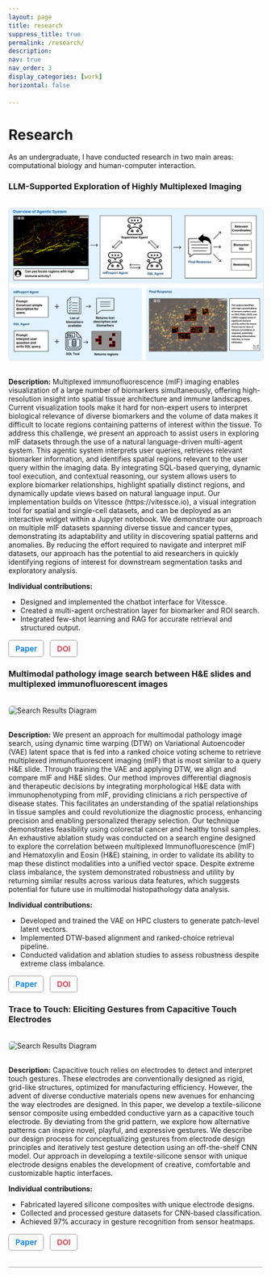 ```yaml
---
layout: page
title: research
suppress_title: true
permalink: /research/
description: 
nav: true
nav_order: 3
display_categories: [work]
horizontal: false

---
```

<style>
  h1.page-title {
    display: none;
  }
</style>
<!-- Custom layout: HTML only -->

<style>
  .project-section {
    margin-bottom: 3rem;
    border-bottom: 2px solid #ccc;
    padding-bottom: 2rem;
  }
  .project-section h2 {
    color: #a60000;
    border-bottom: 2px solid #a60000;
    padding-bottom: 0.5rem;
  }
  .project-section img {
    max-width: 100%;
    margin: 1rem 0;
    border: 1px solid #ddd;
    border-radius: 6px;
  }
  .btn-container {
    margin-top: 1rem;
  }
  .btn-container a {
    display: inline-block;
    margin-right: 0.5rem;
    padding: 0.4rem 0.8rem;
    border: 1px solid #999;
    border-radius: 5px;
    text-decoration: none;
    font-weight: 600;
    font-size: 0.95rem;
  }
  .btn-outline-primary {
    color: #007bff;
    border-color: #007bff;
  }
  .btn-outline-danger {
    color: #dc3545;
    border-color: #dc3545;
  }
</style>

<h1>Research</h1>


<p>As an undergraduate, I have conducted research in two main areas: computational biology and human-computer interaction.</p>

<div class="project-section">
  <h3>LLM-Supported Exploration of Highly Multiplexed Imaging </h3>

  <img src="/assets/img/publication_preview/overview.png" alt="Search Results Diagram">

  <p><strong>Description:</strong> Multiplexed immunofluorescence (mIF) imaging enables visualization of a large number of biomarkers simultaneously, offering high-resolution insight into spatial tissue architecture and immune landscapes. Current visualization tools make it hard for non-expert users to interpret biological relevance of diverse biomarkers and the volume of data makes it difficult to locate regions containing patterns of interest within the tissue. To address this challenge, we present an approach to assist users in exploring mIF datasets through the use of a natural language-driven multi-agent system. This agentic system interprets user queries, retrieves relevant biomarker information, and identifies spatial regions relevant to the user query within the imaging data. By integrating SQL-based querying, dynamic tool execution, and contextual reasoning, our system allows users to explore biomarker relationships, highlight spatially distinct regions, and dynamically update views based on natural language input. Our implementation builds on Vitessce (https://vitessce.io), a visual integration tool for spatial and single-cell datasets, and can be deployed as an interactive widget within a Jupyter notebook. We demonstrate our approach on multiple mIF datasets spanning diverse tissue and cancer types, demonstrating its adaptability and utility in discovering spatial patterns and anomalies. By reducing the effort required to navigate and interpret mIF datasets, our approach has the potential to aid researchers in quickly identifying regions of interest for downstream segmentation tasks and exploratory analysis.
  </p>

  <p><strong>Individual contributions:</strong></p>
  <ul>
    <li>Designed and implemented the chatbot interface for Vitessce.</li>
    <li>Created a multi-agent orchestration layer for biomarker and ROI search.</li>
    <li>Integrated few-shot learning and RAG for accurate retrieval and structured output.</li>

  </ul>

  <div class="btn-container">
    <a class="btn-outline-primary" href="/assets/papers/ppg-paper.pdf" target="_blank">Paper</a>
    <a class="btn-outline-danger" href="https://doi.org/10.xxxxx" target="_blank">DOI</a>
  </div>

  <h3>Multimodal pathology image search between H&E slides and multiplexed immunofluorescent images </h3>

  <img src="/assets/img/publication_preview/multimodal.png" alt="Search Results Diagram">

  <p><strong>Description:</strong> We present an approach for multimodal pathology image search, using dynamic time warping (DTW) on Variational Autoencoder (VAE) latent space that is fed into a ranked choice voting scheme to retrieve multiplexed immunofluorescent imaging (mIF) that is most similar to a query H&E slide. Through training the VAE and applying DTW, we align and compare mIF and H&E slides. Our method improves differential diagnosis and therapeutic decisions by integrating morphological H&E data with immunophenotyping from mIF, providing clinicians a rich perspective of disease states. This facilitates an understanding of the spatial relationships in tissue samples and could revolutionize the diagnostic process, enhancing precision and enabling personalized therapy selection. Our technique demonstrates feasibility using colorectal cancer and healthy tonsil samples. An exhaustive ablation study was conducted on a search engine designed to explore the correlation between multiplexed Immunofluorescence (mIF) and Hematoxylin and Eosin (H&E) staining, in order to validate its ability to map these distinct modalities into a unified vector space. Despite extreme class imbalance, the system demonstrated robustness and utility by returning similar results across various data features, which suggests potential for future use in multimodal histopathology data analysis.</p>

  <p><strong>Individual contributions:</strong></p>
  <ul>
    <li>Developed and trained the VAE on HPC clusters to generate patch-level latent vectors.</li>
    <li>Implemented DTW-based alignment and ranked-choice retrieval pipeline.</li>
    <li>Conducted validation and ablation studies to assess robustness despite extreme class imbalance.</li>
  </ul>

  <div class="btn-container">
    <a class="btn-outline-primary" href="/assets/papers/ppg-paper.pdf" target="_blank">Paper</a>
    <a class="btn-outline-danger" href="https://doi.org/10.xxxxx" target="_blank">DOI</a>
  </div>

  <h3>Trace to Touch: Eliciting Gestures from Capacitive Touch Electrodes </h3>

  <img src="/assets/img/publication_preview/tracetotouch.png" alt="Search Results Diagram">

  <p><strong>Description:</strong> Capacitive touch relies on electrodes to detect and interpret touch gestures. These electrodes are conventionally designed as rigid, grid-like structures, optimized for manufacturing efficiency. However, the advent of diverse conductive materials opens new avenues for enhancing the way electrodes are designed. In this paper, we develop a textile-silicone sensor composite using embedded conductive yarn as a capacitive touch electrode. By deviating from the grid pattern, we explore how alternative patterns can inspire novel, playful, and expressive gestures. We describe our design process for conceptualizing gestures from electrode design principles and iteratively test gesture detection using an off-the-shelf CNN model. Our approach in developing a textile-silicone sensor with unique electrode designs enables the development of creative, comfortable and customizable haptic interfaces.
  </p>

  <p><strong>Individual contributions:</strong></p>
  <ul>
    <li>Fabricated layered silicone composites with unique electrode designs.</li>
    <li>Collected and processed gesture datasets for CNN-based classification.</li>
    <li>Achieved 97% accuracy in gesture recognition from sensor heatmaps.</li>
  </ul>

  <div class="btn-container">
    <a class="btn-outline-primary" href="/assets/papers/ppg-paper.pdf" target="_blank">Paper</a>
    <a class="btn-outline-danger" href="https://doi.org/10.xxxxx" target="_blank">DOI</a>
  </div>
</div>
